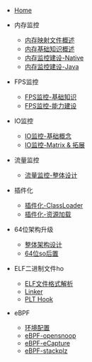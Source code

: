 * [Home](/)

* 内存监控 
  * [内存映射文件概述](Memory/memory-mapping-file/内存映射文件概述.md)  
  * [内存基础知识概述](Memory/memory-basic-knowledge/内存基础知识概述.md)
  * [内存监控建设-Native]()
  * [内存监控建设-Java]()
  
* FPS监控
  * [FPS监控-基础知识](/Fluency/FPS监控-基础知识.md)
  * [FPS监控-能力建设](/Fluency/FPS监控-能力建设.md)

* IO监控
  * [IO监控-基础概念](/IO/IO.md)
  * [IO监控-Matrix & 拓展](/IO/io-monitory.md)
  
* 流量监控
  * [流量监控-整体设计](/Traffic/design/流量监控-整体设计.md)

* 插件化
  * [插件化-ClassLoader](Plugin/ClassLoader.md)
  * [插件化-资源加载](Plugin/Resource.md)

* 64位架构升级
  * [整体架构设计]()
  * [64位so后置]()

* ELF二进制文件ho
  * [ELF文件格式解析]()
  * [Linker]()
  * [PLT Hook](/ELF/PltHook/PltHook.md)

* eBPF
  * [环境配置]()
  * [eBPF-opensnoop]()
  * [eBPF-eCapture]()
  * [eBPF-stackplz]()